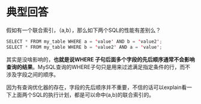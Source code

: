 # 典型回答

假如有一个联合索引，（a,b），那么如下两个SQL的性能有差别么？

```java
SELECT * FROM my_table WHERE a = 'value' AND b = 'value2';
SELECT * FROM my_table WHERE b = 'value2' AND a = 'value';
```

其实是没啥影响的，**也就是说WHERE 子句后面多个字段的先后顺序通常不会影响查询的结果**。MySQL查询的WHERE子句只是用来过滤满足指定条件的行，而不涉及字段之间的顺序。

因为有查询优化器的存在，字段的先后顺序并不重要，不信的话可以explain看一下上面两个SQL的执行计划，都是可以命中(a,b)的联合索引的。


